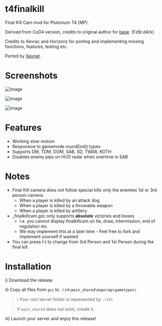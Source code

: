 # t4finalkill
Final Kill Cam mod for Plutonium T4 (MP).

Derived from CoD4 version, credits to original author for [base](https://www.moddb.com/mods/final-killcam/downloads/final-killcam-24). (FzBr.d4rk)

Credits to Xevrac and Horizonz for porting and implementing missing functions, features, testing etc.

Ported by [Xevnet](https://xevnet.au).

# Screenshots 

![image](https://github.com/Xevrac/t4finalkill/assets/19704346/f6fe31ed-66d2-4fab-bd66-c73f9f302118)

![image](https://github.com/Xevrac/t4finalkill/assets/19704346/15e2c0b3-6f33-44d2-9c36-a1b2abe49ce6)

![image](https://github.com/Xevrac/t4finalkill/assets/19704346/05e2932c-2ae8-4c04-925a-d3580d03a985)

# Features

* Working slow motion
* Responsive to gamemode roundEnd() types
* Supports DM, TDM, DOM, SAB, SD, TWAR, KOTH
* Disables enemy pips on HUD radar when overtime in SAB

# Notes

* Final Kill camera does not follow special kills only the enemies 1st or 3rd person camera:
  * When a player is killed by an attack dog
  * When a player is killed by a throwable weapon
  * When a player is killed by artillery
* _finalkillcam.gsc only supports **absolute** victories and losses
  * I.e. you cannot display finalkillcam on tie, draw, intermission, end of regulation etc.
  * We may implement this at a later time - Feel free to fork and implement yourself if wanted
* You can press `F3` to change from 3rd Person and 1st Person during the final kill

# Installation

i) Download the release

ii) Copy all files from `gsc` to `.\t4\main_shared\maps\mp\gametypes\`
> ℹ️ Your root server folder is represented by `.\t4\`

> If `main_shared` does not exist, create it.

iii) Launch your server and enjoy this release!
